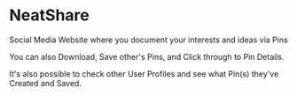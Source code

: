 # NeatShare

Social Media Website where you document your interests and ideas via Pins

You can also Download, Save other's Pins, and Click through to Pin Details.

It's also possible to check other User Profiles and see what Pin(s) they've Created and Saved.
